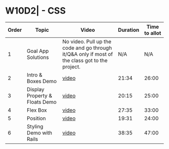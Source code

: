 # W10D2| - CSS

| Order | Topic | Video | Duration | Time to allot |
| ----- | ----- | ----- | -------- | ------------- |
| 1 | Goal App Solutions | No video. Pull up the code and go through it/Q&A only if most of the class got to the project. | N/A | N/A |
| 2 | Intro & Boxes Demo | [video][vid 2] | 21:34 | 26:00 |
| 3 | Display Property & Floats Demo | [video][vid 3] | 20:15 | 25:00 |
| 4 | Flex Box | [video][vid 4] | 27:35 | 33:00 |
| 5 | Position | [video][vid 5] | 19:31 | 24:00 |
| 6 | Styling Demo with Rails | [video][vid 6] | 38:35 | 47:00 |


 
[vid 2]: https://vimeo.com/337140888
[vid 3]: https://vimeo.com/337142705
[vid 4]: https://vimeo.com/337144348
[vid 5]: https://vimeo.com/337146602
[vid 6]: https://vimeo.com/337149109
